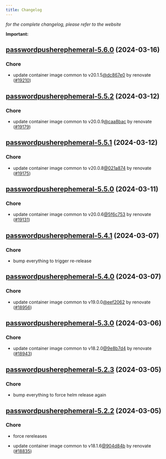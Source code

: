 ```yaml
---
title: Changelog
---
```



*for the complete changelog, please refer to the website*

**Important:**


## [passwordpusherephemeral-5.6.0](https://github.com/truecharts/charts/compare/passwordpusherephemeral-5.5.2...passwordpusherephemeral-5.6.0) (2024-03-16)

### Chore



- update container image common to v20.1.5[@dc867e0](https://github.com/dc867e0) by renovate ([#19210](https://github.com/truecharts/charts/issues/19210))


## [passwordpusherephemeral-5.5.2](https://github.com/truecharts/charts/compare/passwordpusherephemeral-5.5.1...passwordpusherephemeral-5.5.2) (2024-03-12)

### Chore



- update container image common to v20.0.9[@caa8bac](https://github.com/caa8bac) by renovate ([#19179](https://github.com/truecharts/charts/issues/19179))


## [passwordpusherephemeral-5.5.1](https://github.com/truecharts/charts/compare/passwordpusherephemeral-5.5.0...passwordpusherephemeral-5.5.1) (2024-03-12)

### Chore



- update container image common to v20.0.8[@021a874](https://github.com/021a874) by renovate ([#19175](https://github.com/truecharts/charts/issues/19175))


## [passwordpusherephemeral-5.5.0](https://github.com/truecharts/charts/compare/passwordpusherephemeral-5.4.1...passwordpusherephemeral-5.5.0) (2024-03-11)

### Chore



- update container image common to v20.0.6[@5f6c753](https://github.com/5f6c753) by renovate ([#19131](https://github.com/truecharts/charts/issues/19131))


## [passwordpusherephemeral-5.4.1](https://github.com/truecharts/charts/compare/passwordpusherephemeral-5.4.0...passwordpusherephemeral-5.4.1) (2024-03-07)

### Chore



- bump everything to trigger re-release


## [passwordpusherephemeral-5.4.0](https://github.com/truecharts/charts/compare/passwordpusherephemeral-5.3.0...passwordpusherephemeral-5.4.0) (2024-03-07)

### Chore



- update container image common to v19.0.0[@eef2062](https://github.com/eef2062) by renovate ([#18956](https://github.com/truecharts/charts/issues/18956))


## [passwordpusherephemeral-5.3.0](https://github.com/truecharts/charts/compare/passwordpusherephemeral-5.2.3...passwordpusherephemeral-5.3.0) (2024-03-06)

### Chore



- update container image common to v18.2.0[@9e8b7d4](https://github.com/9e8b7d4) by renovate ([#18943](https://github.com/truecharts/charts/issues/18943))


## [passwordpusherephemeral-5.2.3](https://github.com/truecharts/charts/compare/passwordpusherephemeral-5.2.2...passwordpusherephemeral-5.2.3) (2024-03-05)

### Chore



- bump everything to force helm release again


## [passwordpusherephemeral-5.2.2](https://github.com/truecharts/charts/compare/passwordpusherephemeral-5.2.0...passwordpusherephemeral-5.2.2) (2024-03-05)

### Chore



- force rereleases

- update container image common to v18.1.6[@904d84b](https://github.com/904d84b) by renovate ([#18835](https://github.com/truecharts/charts/issues/18835))








